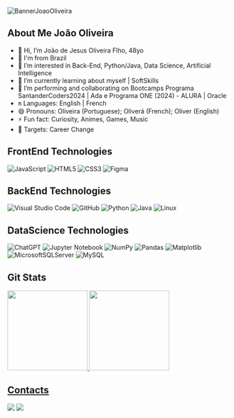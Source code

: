 
![BannerJoaoOliveira](https://media.licdn.com/dms/image/v2/D4D16AQHrpWNIi1NCdA/profile-displaybackgroundimage-shrink_350_1400/profile-displaybackgroundimage-shrink_350_1400/0/1724021197581?e=1730937600&v=beta&t=YXOwNRfbveJ3DvgJhVQMWoVV-2KPHtdry4TbhiTqbV0)

## About Me João Oliveira

- 👋 Hi, I’m João de Jesus Oliveira Flho, 48yo
- 🚩 I'm from Brazil
- 👀 I’m interested in Back-End, Python/Java, Data Science, Artificial Intelligence
- 🌱 I’m currently learning about myself | SoftSkills
- 💞️ I’m performing and collaborating on Bootcamps Programa SantanderCoders2024 | Ada e Programa ONE (2024) - ALURA | Oracle
- 🔛 Languages: English | French
- 😄 Pronouns: Oliveira (Portuguese); Oliverá (French); Oliver (English)
- ⚡ Fun fact: Curiosity, Animes, Games, Music
- 🎯 Targets: Career Change

## FrontEnd Technologies

![JavaScript](https://img.shields.io/badge/javascript-%23323330.svg?style=for-the-badge&logo=javascript&logoColor=%23F7DF1E)
![HTML5](https://img.shields.io/badge/html5-%23E34F26.svg?style=for-the-badge&logo=html5&logoColor=white)
![CSS3](https://img.shields.io/badge/css3-%231572B6.svg?style=for-the-badge&logo=css3&logoColor=white)
![Figma](https://img.shields.io/badge/figma-%23F24E1E.svg?style=for-the-badge&logo=figma&logoColor=white)

## BackEnd Technologies

![Visual Studio Code](https://img.shields.io/badge/Visual%20Studio%20Code-0078d7.svg?style=for-the-badge&logo=visual-studio-code&logoColor=white)
![GitHub](https://img.shields.io/badge/github-%23121011.svg?style=for-the-badge&logo=github&logoColor=white)
![Python](https://img.shields.io/badge/python-3670A0?style=for-the-badge&logo=python&logoColor=ffdd54)
![Java](https://img.shields.io/badge/java-%23ED8B00.svg?style=for-the-badge&logo=openjdk&logoColor=white)
![Linux](https://img.shields.io/badge/Linux-FCC624?style=for-the-badge&logo=linux&logoColor=black)

## DataScience Technologies

![ChatGPT](https://img.shields.io/badge/chatGPT-74aa9c?style=for-the-badge&logo=openai&logoColor=white)
![Jupyter Notebook](https://img.shields.io/badge/jupyter-%23FA0F00.svg?style=for-the-badge&logo=jupyter&logoColor=white)
![NumPy](https://img.shields.io/badge/numpy-%23013243.svg?style=for-the-badge&logo=numpy&logoColor=white)
![Pandas](https://img.shields.io/badge/pandas-%23150458.svg?style=for-the-badge&logo=pandas&logoColor=white)
![Matplotlib](https://img.shields.io/badge/Matplotlib-%23ffffff.svg?style=for-the-badge&logo=Matplotlib&logoColor=black)
![MicrosoftSQLServer](https://img.shields.io/badge/Microsoft%20SQL%20Server-CC2927?style=for-the-badge&logo=microsoft%20sql%20server&logoColor=white)
![MySQL](https://img.shields.io/badge/mysql-4479A1.svg?style=for-the-badge&logo=mysql&logoColor=white)

## Git Stats

<div>
<a href="https://github.com/jjofilho">
<img loading="lazy" height="180em" src="https://github-readme-stats.vercel.app/api/top-langs/?username=jjofilho&layout=compact&langs_count=7&theme=dracula"/>
<img loading="lazy" height="180em" src="https://github-readme-stats.vercel.app/api?username=jjofilho&show_icons=true&theme=dracula&include_all_commits=true&count_private=true"/>
</div>

## Contacts

<div>
<a href = "mailto:joaodejesusoliveirafilho@gmail.com"><img loading="lazy" src="https://img.shields.io/badge/Gmail-D14836?style=for-the-badge&logo=gmail&logoColor=white" target="_blank"></a>
<a href="https://www.linkedin.com/in/joaooliveiradigital/" target="_blank"><img loading="lazy" src="https://img.shields.io/badge/-LinkedIn-%230077B5?style=for-the-badge&logo=linkedin&logoColor=white" target="_blank"></a>   
</div>
